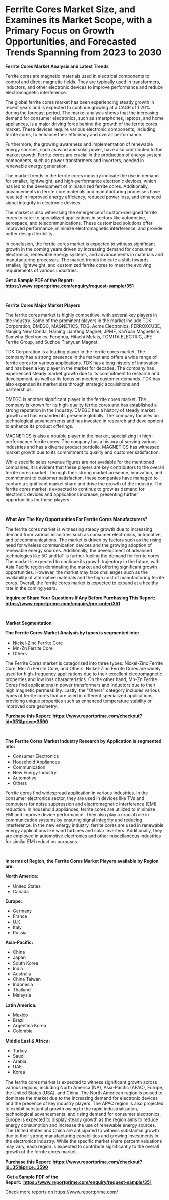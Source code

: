 <p><h1>Ferrite Cores Market Size, and Examines its Market Scope, with a Primary Focus on Growth Opportunities, and Forecasted Trends Spanning from 2023 to 2030</h1></p><p><strong>Ferrite Cores Market Analysis and Latest Trends</strong></p>
<p><p>Ferrite cores are magnetic materials used in electrical components to control and direct magnetic fields. They are typically used in transformers, inductors, and other electronic devices to improve performance and reduce electromagnetic interference.</p><p>The global ferrite cores market has been experiencing steady growth in recent years and is expected to continue growing at a CAGR of 1.20% during the forecast period. The market analysis shows that the increasing demand for consumer electronics, such as smartphones, laptops, and home appliances, is a major driving force behind the growth of the ferrite cores market. These devices require various electronic components, including ferrite cores, to enhance their efficiency and overall performance.</p><p>Furthermore, the growing awareness and implementation of renewable energy sources, such as wind and solar power, have also contributed to the market growth. Ferrite cores are crucial in the production of energy system components, such as power transformers and inverters, needed in renewable energy generation.</p><p>The market trends in the ferrite cores industry indicate the rise in demand for smaller, lightweight, and high-performance electronic devices, which has led to the development of miniaturized ferrite cores. Additionally, advancements in ferrite core materials and manufacturing processes have resulted in improved energy efficiency, reduced power loss, and enhanced signal integrity in electronic devices.</p><p>The market is also witnessing the emergence of custom-designed ferrite cores to cater to specialized applications in sectors like automotive, aerospace, and telecommunications. These customized solutions offer improved performance, minimize electromagnetic interference, and provide better design flexibility.</p><p>In conclusion, the ferrite cores market is expected to witness significant growth in the coming years driven by increasing demand for consumer electronics, renewable energy systems, and advancements in materials and manufacturing processes. The market trends indicate a shift towards smaller, lightweight, and customized ferrite cores to meet the evolving requirements of various industries.</p></p>
<p><strong>Get a Sample PDF of the Report:&nbsp; <a href="https://www.reportprime.com/enquiry/request-sample/351">https://www.reportprime.com/enquiry/request-sample/351</a></strong></p>
<p>&nbsp;</p>
<p><strong>Ferrite Cores Major Market Players</strong></p>
<p><p>The ferrite cores market is highly competitive, with several key players in the industry. Some of the prominent players in the market include TDK Corporation, DMEGC, MAGNETICS, TDG, Acme Electronics, FERROXCUBE, Nanjing New Conda, Haining Lianfeng Magnet, JPMF, KaiYuan Magnetism, Samwha Electronics, Fenghua, Hitachi Metals, TOMITA ELECTRIC, JFE Ferrite Group, and Suzhou Tianyuan Magnet.</p><p>TDK Corporation is a leading player in the ferrite cores market. The company has a strong presence in the market and offers a wide range of ferrite cores for various applications. TDK has a long history of innovation and has been a key player in the market for decades. The company has experienced steady market growth due to its commitment to research and development, as well as its focus on meeting customer demands. TDK has also expanded its market size through strategic acquisitions and partnerships.</p><p>DMEGC is another significant player in the ferrite cores market. The company is known for its high-quality ferrite cores and has established a strong reputation in the industry. DMEGC has a history of steady market growth and has expanded its presence globally. The company focuses on technological advancements and has invested in research and development to enhance its product offerings.</p><p>MAGNETICS is also a notable player in the market, specializing in high-performance ferrite cores. The company has a history of serving various industries and has a diverse product portfolio. MAGNETICS has witnessed market growth due to its commitment to quality and customer satisfaction.</p><p>While specific sales revenue figures are not available for the mentioned companies, it is evident that these players are key contributors to the overall ferrite cores market. Through their strong market presence, innovation, and commitment to customer satisfaction, these companies have managed to capture a significant market share and drive the growth of the industry. The ferrite cores market is expected to continue to grow as demand for electronic devices and applications increase, presenting further opportunities for these players.</p></p>
<p>&nbsp;</p>
<p><strong>What Are The Key Opportunities For Ferrite Cores Manufacturers?</strong></p>
<p><p>The ferrite cores market is witnessing steady growth due to increasing demand from various industries such as consumer electronics, automotive, and telecommunications. The market is driven by factors such as the rising need for wireless communication devices and the growing adoption of renewable energy sources. Additionally, the development of advanced technologies like 5G and IoT is further fueling the demand for ferrite cores. The market is expected to continue its growth trajectory in the future, with Asia Pacific region dominating the market and offering significant growth opportunities. However, the market may face challenges such as the availability of alternative materials and the high cost of manufacturing ferrite cores. Overall, the ferrite cores market is expected to expand at a healthy rate in the coming years.</p></p>
<p><strong>Inquire or Share Your Questions If Any Before Purchasing This Report: <a href="https://www.reportprime.com/enquiry/pre-order/351">https://www.reportprime.com/enquiry/pre-order/351</a></strong></p>
<p>&nbsp;</p>
<p><strong>Market Segmentation</strong></p>
<p><strong>The Ferrite Cores Market Analysis by types is segmented into:</strong></p>
<p><ul><li>Nickel-Zinc Ferrite Core</li><li>Mn-Zn Ferrite Core</li><li>Others</li></ul></p>
<p><p>The Ferrite Cores market is categorized into three types: Nickel-Zinc Ferrite Core, Mn-Zn Ferrite Core, and Others. Nickel-Zinc Ferrite Cores are widely used for high-frequency applications due to their excellent electromagnetic properties and low loss characteristics. On the other hand, Mn-Zn Ferrite Cores find applications in power transformers and inductors due to their high magnetic permeability. Lastly, the "Others" category includes various types of ferrite cores that are used in different specialized applications, providing unique properties such as enhanced temperature stability or improved core geometry.</p></p>
<p><strong>Purchase this Report:&nbsp;<a href="https://www.reportprime.com/checkout?id=351&price=3590">https://www.reportprime.com/checkout?id=351&price=3590</a></strong></p>
<p>&nbsp;</p>
<p><strong>The Ferrite Cores Market Industry Research by Application is segmented into:</strong></p>
<p><ul><li>Consumer Electronics</li><li>Household Appliances</li><li>Communication</li><li>New Energy Industry</li><li>Automotive</li><li>Others</li></ul></p>
<p><p>Ferrite cores find widespread application in various industries. In the consumer electronics sector, they are used in devices like TVs and computers for noise suppression and electromagnetic interference (EMI) reduction. In household appliances, ferrite cores are utilized to minimize EMI and improve device performance. They also play a crucial role in communication systems by ensuring signal integrity and reducing interference. In the new energy industry, ferrite cores are used in renewable energy applications like wind turbines and solar inverters. Additionally, they are employed in automotive electronics and other miscellaneous industries for similar EMI reduction purposes.</p></p>
<p>&nbsp;</p>
<p><strong>In terms of Region, the Ferrite Cores Market Players available by Region are:</strong></p>
<p>
    <p> <strong> North America: </strong>
        <ul>
            <li>United States</li>
            <li>Canada</li>
        </ul>
        </p> 
    <p> <strong> Europe: </strong>
        <ul>
            <li>Germany</li>
            <li>France</li>
            <li>U.K.</li>
            <li>Italy</li>
            <li>Russia</li>
        </ul>
        </p> 
    <p> <strong> Asia-Pacific: </strong>
        <ul>
            <li>China</li>
            <li>Japan</li>
            <li>South Korea</li>
            <li>India</li>
            <li>Australia</li>
            <li>China Taiwan</li>
            <li>Indonesia</li>
            <li>Thailand</li>
            <li>Malaysia</li>
        </ul>
        </p> 
    <p> <strong> Latin America: </strong>
        <ul>
            <li>Mexico</li>
            <li>Brazil</li>
            <li>Argentina Korea</li>
            <li>Colombia</li>
        </ul>
        </p> 
    <p> <strong> Middle East & Africa: </strong>
        <ul>
            <li>Turkey</li>
            <li>Saudi</li>
            <li>Arabia</li>
            <li>UAE</li>
            <li>Korea</li>
        </ul>
    </p>
    </p>
<p><p>The ferrite cores market is expected to witness significant growth across various regions, including North America (NA), Asia-Pacific (APAC), Europe, the United States (USA), and China. The North American region is poised to dominate the market due to the increasing demand for electronic devices and the presence of key industry players. The APAC region is also projected to exhibit substantial growth owing to the rapid industrialization, technological advancements, and rising demand for consumer electronics. Europe is expected to display steady growth as the region aims to reduce energy consumption and increase the use of renewable energy sources. The United States and China are anticipated to witness substantial growth due to their strong manufacturing capabilities and growing investments in the electronics industry. While the specific market share percent valuations may vary, each region is expected to contribute significantly to the overall growth of the ferrite cores market.</p></p>
<p><strong>Purchase this Report: <a href="https://www.reportprime.com/checkout?id=351&price=3590">https://www.reportprime.com/checkout?id=351&price=3590</a></strong></p>
<p>&nbsp;<strong>Get a Sample PDF of the Report:&nbsp;&nbsp;<a href="https://www.reportprime.com/enquiry/request-sample/351">https://www.reportprime.com/enquiry/request-sample/351</a></strong></p>
<p><strong></strong></p>
<p>Check more reports on https://www.reportprime.com/</p>